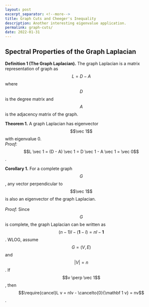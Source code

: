 ```yaml
---
layout: post
excerpt_separator: <!--more-->
title: Graph Cuts and Cheeger's Inequality
description: Another interesting eigenvalue application.
permalink: graph-cuts/
date: 2022-01-31
---
```


## Spectral Properties of the Graph Laplacian

**Definition 1 (The Graph Laplacian).**
The graph Laplacian is a matrix representation of graph as $$L = D - A$$ where $$D$$ is the degree matrix and $$A$$ is the adjacency matrix of the graph.

**Theorem 1.** A graph Laplacian has eigenvector $$\vec 1$$ with eigenvalue 0.
\
*Proof:* $$L \vec 1 = (D - A) \vec 1 = D \vec 1 - A \vec 1 = \vec 0$$.

**Corollary 1.** For a complete graph $$G$$, any vector perpendicular to $$\vec 1$$ is also an eigenvector of the graph Laplacian. \
\
*Proof:* 
Since $$G$$ is complete, the graph Laplacian can be written as $$(n-1)I - (\mathbf 1 - I) = nI - \mathbf 1$$.<span class="sidenote-number"></span>
<span class="sidenote">
    WLOG, assume $$G = (V, E)$$ and $$|V| = n$$.
</span>
If $$v \perp \vec 1$$, then $$\require{cancel}L v = nIv - \cancelto{0}{\mathbf 1 v} = nv$$.
